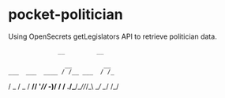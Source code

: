 # pocket-politician

Using OpenSecrets getLegislators API to retrieve politician data.

                  __         __

                    __         __
    ___  ___  ____ / /__ ___  / /_
  / _  \/ _  \/ __// '_// -_)/ __/
 / .__/\___/\__//_/\_\ \__/ \__/
/_/
